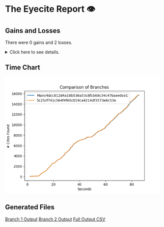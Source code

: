 # The Eyecite Report :eye:



Gains and Losses
---------
There were 0 gains and 2 losses.

<details>
<summary>Click here to see details.</summary>

|     id     |  Gain  |   Loss   |
| ---------- | ------ | -------- |
|  1433305   |        | Gullings |
|   897829   |        | Edwards  |


</details>



Time Chart
---------

![image](https://raw.githubusercontent.com/freelawproject/eyecite/artifacts/263/results/chart.png)


Generated Files
---------

[Branch 1 Output](https://raw.githubusercontent.com/freelawproject/eyecite/artifacts/263/results/4dcc812d4a18b536a53c8fcb68c34c47baee0ce1.json)
[Branch 2 Output](https://raw.githubusercontent.com/freelawproject/eyecite/artifacts/263/results/5c25cf741c564f4f60c019ca4214df3573e6c53e.json)
[Full Output CSV ](https://raw.githubusercontent.com/freelawproject/eyecite/artifacts/263/results/output.csv)
